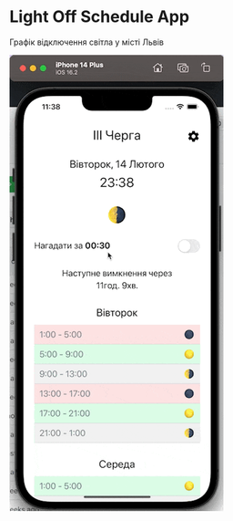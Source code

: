 # Light Off Schedule App

Графік відключення світла у місті Львів

![Demo](https://raw.githubusercontent.com/dimaportenko/light-off-schedule/main/docs/demo.gif)
